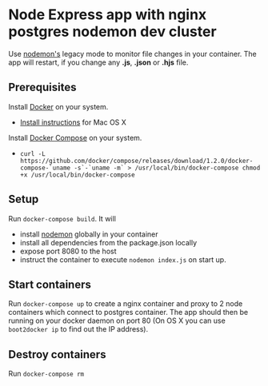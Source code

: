 # Node Express app with nginx postgres nodemon dev cluster

Use [nodemon's](https://github.com/remy/nodemon) legacy mode to monitor file changes in your container. The app will restart, if you change any **.js**, **.json** or **.hjs** file.

## Prerequisites

Install [Docker](https://www.docker.com/) on your system.

* [Install instructions](https://docs.docker.com/installation/mac/) for Mac OS X

Install [Docker Compose](http://docs.docker.com/compose/) on your system.

* ``curl -L https://github.com/docker/compose/releases/download/1.2.0/docker-compose-`uname -s`-`uname -m` > /usr/local/bin/docker-compose
    chmod +x /usr/local/bin/docker-compose``

## Setup

Run `docker-compose build`. It will

* install [nodemon](https://github.com/remy/nodemon) globally in your container
* install all dependencies from the package.json locally
* expose port 8080 to the host
* instruct the container to execute `nodemon index.js` on start up.

## Start containers

Run `docker-compose up` to create a nginx container and proxy to 2 node containers which connect to postgres container. 
The app should then be running on your docker daemon on port 80 (On OS X you can use `boot2docker ip` to find out the IP address).


## Destroy containers

Run `docker-compose rm`